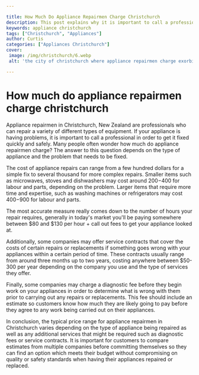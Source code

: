 ```yaml
---

title: How Much Do Appliance Repairmen Charge Christchurch
description: This post explains why it is important to call a professional appliance repairman in Christchurch, New Zealand and outlines what to expect in terms of costs. Read on to find out more about how to get your appliance fixed quickly and safely.
keywords: appliance christchurch
tags: ["Christchurch", "Appliances"]
author: Curtis
categories: ["Appliances Christchurch"]
cover: 
 image: /img/christchurch/6.webp
 alt: 'the city of christchurch where appliance repairmen charge exorbitant amounts for repairs'

---
```


# How much do appliance repairmen charge christchurch

Appliance repairmen in Christchurch, New Zealand are professionals who can repair a variety of different types of equipment. If your appliance is having problems, it is important to call a professional in order to get it fixed quickly and safely. Many people often wonder how much do appliance repairmen charge? The answer to this question depends on the type of appliance and the problem that needs to be fixed. 

The cost of appliance repairs can range from a few hundred dollars for a simple fix to several thousand for more complex repairs. Smaller items such as microwaves, stoves and dishwashers may cost around $200-$400 for labour and parts, depending on the problem. Larger items that require more time and expertise, such as washing machines or refrigerators may cost $400-$900 for labour and parts. 

The most accurate measure really comes down to the number of hours your repair requires, generally in today's market you'll be paying somewhere between $80 and $130 per hour + call out fees to get your appliance looked at. 

Additionally, some companies may offer service contracts that cover the costs of certain repairs or replacements if something goes wrong with your appliances within a certain period of time. These contracts usually range from around three months up to two years, costing anywhere between $50-300 per year depending on the company you use and the type of services they offer. 

Finally, some companies may charge a diagnostic fee before they begin work on your appliances in order to determine what is wrong with them prior to carrying out any repairs or replacements. This fee should include an estimate so customers know how much they are likely going to pay before they agree to any work being carried out on their appliances. 

In conclusion, the typical price range for appliance repairmen in Christchurch varies depending on the type of appliance being repaired as well as any additional services that might be required such as diagnostic fees or service contracts. It is important for customers to compare estimates from multiple companies before committing themselves so they can find an option which meets their budget without compromising on quality or safety standards when having their appliances repaired or replaced.